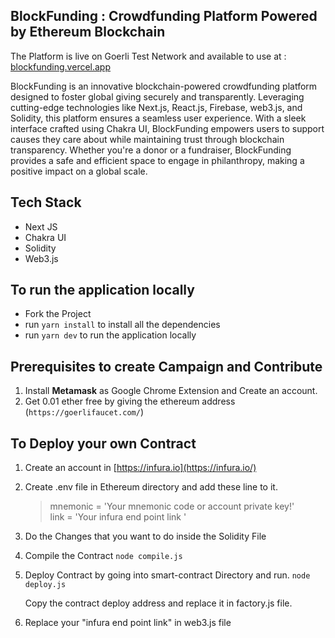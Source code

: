 ## BlockFunding : Crowdfunding Platform Powered by Ethereum Blockchain

The Platform is live on Goerli Test Network and available to use at : [blockfunding.vercel.app](https://blockfunding.vercel.app/)

BlockFunding is an innovative blockchain-powered crowdfunding platform designed to foster global giving securely and transparently. Leveraging cutting-edge technologies like Next.js, React.js, Firebase, web3.js, and Solidity, this platform ensures a seamless user experience. With a sleek interface crafted using Chakra UI, BlockFunding empowers users to support causes they care about while maintaining trust through blockchain transparency. Whether you're a donor or a fundraiser, BlockFunding provides a safe and efficient space to engage in philanthropy, making a positive impact on a global scale.

## Tech Stack

- Next JS
- Chakra UI
- Solidity
- Web3.js

## To run the application locally

- Fork the Project
- run `yarn install` to install all the dependencies
- run `yarn dev` to run the application locally

## Prerequisites to create Campaign and Contribute

1. Install **Metamask** as Google Chrome Extension and Create an account.
2. Get 0.01 ether free by giving the ethereum address <br>(`https://goerlifaucet.com/`)

## To Deploy your own Contract

1. Create an account in [https://infura.io](https://infura.io/)
2. Create .env file in Ethereum directory and add these line to it.
   > mnemonic = 'Your mnemonic code or account private key!' <br>
   > link = 'Your infura end point link '
3. Do the Changes that you want to do inside the Solidity File
4. Compile the Contract
   `node compile.js`
5. Deploy Contract by going into smart-contract Directory and run.
   `node deploy.js`

   Copy the contract deploy address and replace it in factory.js file.

6. Replace your "infura end point link" in web3.js file

